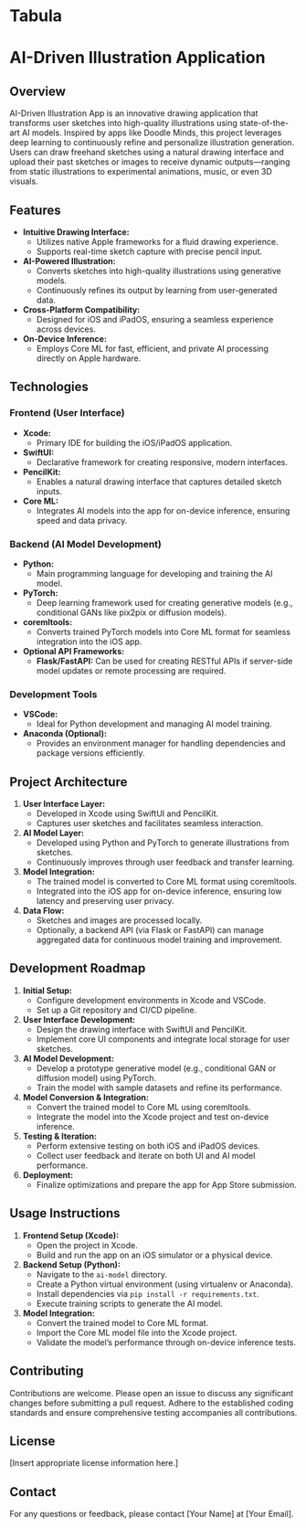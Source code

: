 # Tabula

# AI-Driven Illustration Application

## Overview
AI-Driven Illustration App is an innovative drawing application that transforms user sketches into high-quality illustrations using state-of-the-art AI models. Inspired by apps like Doodle Minds, this project leverages deep learning to continuously refine and personalize illustration generation. Users can draw freehand sketches using a natural drawing interface and upload their past sketches or images to receive dynamic outputs—ranging from static illustrations to experimental animations, music, or even 3D visuals.

## Features
- **Intuitive Drawing Interface:**  
  - Utilizes native Apple frameworks for a fluid drawing experience.
  - Supports real-time sketch capture with precise pencil input.
- **AI-Powered Illustration:**  
  - Converts sketches into high-quality illustrations using generative models.
  - Continuously refines its output by learning from user-generated data.
- **Cross-Platform Compatibility:**  
  - Designed for iOS and iPadOS, ensuring a seamless experience across devices.
- **On-Device Inference:**  
  - Employs Core ML for fast, efficient, and private AI processing directly on Apple hardware.

## Technologies
### Frontend (User Interface)
- **Xcode:**  
  - Primary IDE for building the iOS/iPadOS application.
- **SwiftUI:**  
  - Declarative framework for creating responsive, modern interfaces.
- **PencilKit:**  
  - Enables a natural drawing interface that captures detailed sketch inputs.
- **Core ML:**  
  - Integrates AI models into the app for on-device inference, ensuring speed and data privacy.

### Backend (AI Model Development)
- **Python:**  
  - Main programming language for developing and training the AI model.
- **PyTorch:**  
  - Deep learning framework used for creating generative models (e.g., conditional GANs like pix2pix or diffusion models).
- **coremltools:**  
  - Converts trained PyTorch models into Core ML format for seamless integration into the iOS app.
- **Optional API Frameworks:**  
  - **Flask/FastAPI:** Can be used for creating RESTful APIs if server-side model updates or remote processing are required.

### Development Tools
- **VSCode:**  
  - Ideal for Python development and managing AI model training.
- **Anaconda (Optional):**  
  - Provides an environment manager for handling dependencies and package versions efficiently.

## Project Architecture
1. **User Interface Layer:**  
   - Developed in Xcode using SwiftUI and PencilKit.
   - Captures user sketches and facilitates seamless interaction.
2. **AI Model Layer:**  
   - Developed using Python and PyTorch to generate illustrations from sketches.
   - Continuously improves through user feedback and transfer learning.
3. **Model Integration:**  
   - The trained model is converted to Core ML format using coremltools.
   - Integrated into the iOS app for on-device inference, ensuring low latency and preserving user privacy.
4. **Data Flow:**  
   - Sketches and images are processed locally.
   - Optionally, a backend API (via Flask or FastAPI) can manage aggregated data for continuous model training and improvement.

## Development Roadmap
1. **Initial Setup:**  
   - Configure development environments in Xcode and VSCode.
   - Set up a Git repository and CI/CD pipeline.
2. **User Interface Development:**  
   - Design the drawing interface with SwiftUI and PencilKit.
   - Implement core UI components and integrate local storage for user sketches.
3. **AI Model Development:**  
   - Develop a prototype generative model (e.g., conditional GAN or diffusion model) using PyTorch.
   - Train the model with sample datasets and refine its performance.
4. **Model Conversion & Integration:**  
   - Convert the trained model to Core ML using coremltools.
   - Integrate the model into the Xcode project and test on-device inference.
5. **Testing & Iteration:**  
   - Perform extensive testing on both iOS and iPadOS devices.
   - Collect user feedback and iterate on both UI and AI model performance.
6. **Deployment:**  
   - Finalize optimizations and prepare the app for App Store submission.

## Usage Instructions
1. **Frontend Setup (Xcode):**  
   - Open the project in Xcode.
   - Build and run the app on an iOS simulator or a physical device.
2. **Backend Setup (Python):**  
   - Navigate to the `ai-model` directory.
   - Create a Python virtual environment (using virtualenv or Anaconda).
   - Install dependencies via `pip install -r requirements.txt`.
   - Execute training scripts to generate the AI model.
3. **Model Integration:**  
   - Convert the trained model to Core ML format.
   - Import the Core ML model file into the Xcode project.
   - Validate the model’s performance through on-device inference tests.

## Contributing
Contributions are welcome. Please open an issue to discuss any significant changes before submitting a pull request. Adhere to the established coding standards and ensure comprehensive testing accompanies all contributions.

## License
[Insert appropriate license information here.]

## Contact
For any questions or feedback, please contact [Your Name] at [Your Email].
